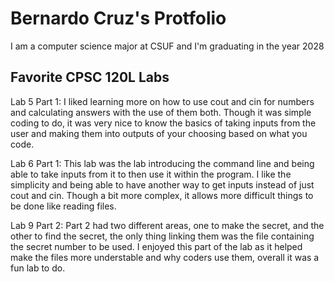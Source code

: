 # Bernardo Cruz's Protfolio

I am a computer science major at CSUF and I'm graduating in the year 2028


## Favorite CPSC 120L Labs



Lab 5 Part 1: 
I liked learning more on how to use cout and cin for numbers and calculating answers with the use of them both. Though it was simple coding to do, it was very nice to know the basics of taking inputs from the user and making them into outputs of your choosing based on what you code.

Lab 6 Part 1:
This lab was the lab introducing the command line and being able to take inputs from it to then use it within the program. I like the simplicity and being able to have another way to get inputs instead of just cout and cin. Though a bit more complex, it allows more difficult things to be done like reading files.

Lab 9 Part 2:
Part 2 had two different areas, one to make the secret, and the other to find the secret, the only thing linking them was the file containing the secret number to be used. I enjoyed this part of the lab as it helped make the files more understable and why coders use them, overall it was a fun lab to do.